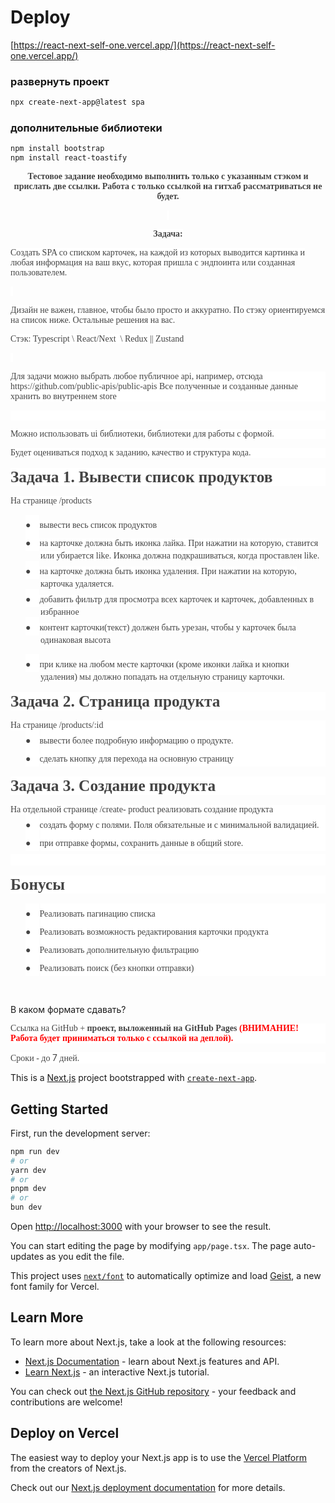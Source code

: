 <h1> Deploy </h1>

[https://react-next-self-one.vercel.app/](https://react-next-self-one.vercel.app/)

<h3>развернуть проект</h3>

```bash
npx create-next-app@latest spa
```

<h3>дополнительные библиотеки</h3>

```bash
npm install bootstrap
npm install react-toastify
```

<p class=MsoNormal align=center style='text-align:center'><b><span
style='font-family:Acrom;color:#444444;background:white'>Тестовое задание
необходимо выполнить только с указанным стэком и прислать две ссылки. Работа с
только ссылкой на гитхаб рассматриваться не будет.</span></b></p>

<p class=MsoNormal align=center style='text-align:center'><b><span
style='font-family:Acrom;color:#444444;background:white'>&nbsp;</span></b></p>

<p class=MsoNormal align=center style='text-align:center'><b><span
style='font-family:Acrom;color:#444444;background:white'>Задача:</span></b><span
style='font-family:Acrom;color:#444444;background:white'> </span></p>

<p class=MsoNormal style='margin-bottom:0cm;margin-bottom:.0001pt'><span
style='font-family:Acrom;color:#444444;background:white'>Создать SPA со списком
карточек, на каждой из которых выводится картинка и любая информация на ваш
вкус, которая пришла с эндпоинта или созданная пользователем. </span></p>

<p class=MsoNormal style='margin-bottom:0cm;margin-bottom:.0001pt'><span
style='font-family:Acrom;color:#444444;background:white'>&nbsp;</span></p>

<p class=MsoNormal style='margin-bottom:0cm;margin-bottom:.0001pt'><span
style='font-family:Acrom;color:#444444;background:white'>Дизайн не важен,
главное, чтобы было просто и аккуратно. По стэку ориентируемся на список ниже.
Остальные решения на вас. </span></p>

<p class=MsoNormal style='margin-bottom:0cm;margin-bottom:.0001pt'><span
style='font-family:Acrom;color:#444444;background:white'>Стэк: Typescript \
React/Next  \ Redux || Zustand</span></p>

<p class=MsoNormal style='margin-bottom:0cm;margin-bottom:.0001pt'><span
style='font-family:Acrom;color:#444444;background:white'>&nbsp;</span></p>

<p class=MsoNormal style='margin-bottom:0cm;margin-bottom:.0001pt;line-height:
normal;background:white;border:none'><span style='font-family:Acrom;color:#444444;
background:white'>Для задачи можно выбрать любое публичное api, например,
отсюда https://github.com/public-apis/public-apis Все полученные и созданные
данные хранить во внутреннем store</span></p>

<p class=MsoNormal style='margin-bottom:0cm;margin-bottom:.0001pt;line-height:
normal;background:white;border:none'><span style='font-family:Acrom;color:#444444;
background:white'>&nbsp;</span></p>

<p class=MsoNormal style='margin-bottom:0cm;margin-bottom:.0001pt;line-height:
normal;background:white;border:none'><span style='font-family:Acrom;color:#444444;
background:white'>Можно использовать ui библиотеки, библиотеки для работы с
формой.&nbsp;</span></p>

<p class=MsoNormal style='margin-bottom:0cm;margin-bottom:.0001pt;line-height:
normal;background:white;border:none'><span style='font-family:Acrom;color:#444444;
background:white'>Будет оцениваться подход к заданию, качество и структура
кода.</span></p>

<p class=MsoNormal style='margin-top:12.0pt;margin-right:0cm;margin-bottom:
12.0pt;margin-left:0cm;line-height:normal;background:white'><b><span
style='font-size:19.0pt;font-family:Acrom;color:#444444'>Задача 1. Вывести
список продуктов</span></b></p>

<p class=MsoNormal><span style='font-family:Acrom;color:#444444;background:
white'>На странице /products </span></p>

<p class=MsoNormal style='margin-top:0cm;margin-right:0cm;margin-bottom:0cm;
margin-left:36.0pt;margin-bottom:.0001pt;text-indent:-18.0pt;border:none'><span
style='font-family:"Noto Sans Symbols";color:#444444;background:white'>&#9679;<span
style='font:7.0pt "Times New Roman"'>&nbsp;&nbsp;&nbsp;&nbsp;&nbsp; </span></span><span
style='font-family:Acrom;color:#444444;background:white'>вывести весь список
продуктов</span></p>

<p class=MsoNormal style='margin-top:0cm;margin-right:0cm;margin-bottom:0cm;
margin-left:36.0pt;margin-bottom:.0001pt;text-indent:-18.0pt;border:none'><span
style='font-family:"Noto Sans Symbols";color:#444444;background:white'>&#9679;<span
style='font:7.0pt "Times New Roman"'>&nbsp;&nbsp;&nbsp;&nbsp;&nbsp; </span></span><span
style='font-family:Acrom;color:#444444;background:white'>на карточке должна
быть иконка лайка. При нажатии на которую, ставится или убирается like. Иконка
должна подкрашиваться, когда проставлен like. </span></p>

<p class=MsoNormal style='margin-top:0cm;margin-right:0cm;margin-bottom:0cm;
margin-left:36.0pt;margin-bottom:.0001pt;text-indent:-18.0pt;border:none'><span
style='font-family:"Noto Sans Symbols";color:#444444;background:white'>&#9679;<span
style='font:7.0pt "Times New Roman"'>&nbsp;&nbsp;&nbsp;&nbsp;&nbsp; </span></span><span
style='font-family:Acrom;color:#444444;background:white'>на карточке должна
быть иконка удаления. При нажатии на которую, карточка удаляется.</span></p>

<p class=MsoNormal style='margin-top:0cm;margin-right:0cm;margin-bottom:0cm;
margin-left:36.0pt;margin-bottom:.0001pt;text-indent:-18.0pt;border:none'><span
style='font-family:"Noto Sans Symbols";color:#444444;background:white'>&#9679;<span
style='font:7.0pt "Times New Roman"'>&nbsp;&nbsp;&nbsp;&nbsp;&nbsp; </span></span><span
style='font-family:Acrom;color:#444444;background:white'>добавить фильтр для
просмотра всех карточек и карточек, добавленных в избранное</span></p>

<p class=MsoNormal style='margin-top:0cm;margin-right:0cm;margin-bottom:0cm;
margin-left:36.0pt;margin-bottom:.0001pt;text-indent:-18.0pt;border:none'><span
style='font-family:"Noto Sans Symbols";color:#444444;background:white'>&#9679;<span
style='font:7.0pt "Times New Roman"'>&nbsp;&nbsp;&nbsp;&nbsp;&nbsp; </span></span><span
style='font-family:Acrom;color:#444444;background:white'>контент
карточки(текст) должен быть урезан, чтобы у карточек была одинаковая высота</span></p>

<p class=MsoNormal style='margin-left:36.0pt;text-indent:-18.0pt;border:none'><span
style='font-family:"Noto Sans Symbols";color:#444444;background:white'>&#9679;<span
style='font:7.0pt "Times New Roman"'>&nbsp;&nbsp;&nbsp;&nbsp;&nbsp; </span></span><span
style='font-family:Acrom;color:#444444;background:white'>при клике на любом
месте карточки (кроме иконки лайка и кнопки удаления) мы должно попадать на
отдельную страницу карточки.</span></p>

<p class=MsoNormal style='margin-top:12.0pt;margin-right:0cm;margin-bottom:
12.0pt;margin-left:0cm;line-height:normal;background:white'><b><span
style='font-size:19.0pt;font-family:Acrom;color:#444444'>Задача 2. Страница
продукта</span></b></p>

<p class=MsoNormal style='margin-bottom:0cm;margin-bottom:.0001pt;line-height:
normal;background:white;border:none'><span style='font-family:Acrom;color:#444444;
background:white'>На странице /products/:id </span></p>

<p class=MsoNormal style='margin-top:0cm;margin-right:0cm;margin-bottom:0cm;
margin-left:36.0pt;margin-bottom:.0001pt;text-indent:-18.0pt;line-height:normal;
background:white;border:none'><span style='font-family:"Noto Sans Symbols";
color:#444444;background:white'>&#9679;<span style='font:7.0pt "Times New Roman"'>&nbsp;&nbsp;&nbsp;&nbsp;&nbsp;
</span></span><span style='font-family:Acrom;color:#444444;background:white'>вывести
более подробную информацию о продукте. </span></p>

<p class=MsoNormal style='margin-top:0cm;margin-right:0cm;margin-bottom:0cm;
margin-left:36.0pt;margin-bottom:.0001pt;text-indent:-18.0pt;line-height:normal;
background:white;border:none'><span style='font-family:"Noto Sans Symbols";
color:#444444;background:white'>&#9679;<span style='font:7.0pt "Times New Roman"'>&nbsp;&nbsp;&nbsp;&nbsp;&nbsp;
</span></span><span style='font-family:Acrom;color:#444444;background:white'>сделать
кнопку для перехода на основную страницу</span></p>

<p class=MsoNormal style='margin-top:12.0pt;margin-right:0cm;margin-bottom:
12.0pt;margin-left:0cm;line-height:normal;background:white'><b><span
style='font-size:19.0pt;font-family:Acrom;color:#444444'>Задача 3. Создание
продукта</span></b></p>

<p class=MsoNormal style='margin-bottom:0cm;margin-bottom:.0001pt;line-height:
normal;background:white;border:none'><span style='font-family:Acrom;color:#444444;
background:white'>На отдельной странице /create- product реализовать создание
продукта</span></p>

<p class=MsoNormal style='margin-top:0cm;margin-right:0cm;margin-bottom:0cm;
margin-left:36.0pt;margin-bottom:.0001pt;text-indent:-18.0pt;line-height:normal;
background:white;border:none'><span style='font-family:"Noto Sans Symbols";
color:#444444;background:white'>&#9679;<span style='font:7.0pt "Times New Roman"'>&nbsp;&nbsp;&nbsp;&nbsp;&nbsp;
</span></span><span style='font-family:Acrom;color:#444444;background:white'>создать
форму с полями. Поля обязательные и с минимальной валидацией.</span></p>

<p class=MsoNormal style='margin-top:0cm;margin-right:0cm;margin-bottom:0cm;
margin-left:36.0pt;margin-bottom:.0001pt;text-indent:-18.0pt;line-height:normal;
background:white;border:none'><span style='font-family:"Noto Sans Symbols";
color:#444444;background:white'>&#9679;<span style='font:7.0pt "Times New Roman"'>&nbsp;&nbsp;&nbsp;&nbsp;&nbsp;
</span></span><span style='font-family:Acrom;color:#444444;background:white'>при
отправке формы, сохранить данные в общий store.</span></p>

<p class=MsoNormal style='margin-top:3.75pt;margin-right:0cm;margin-bottom:
0cm;margin-left:0cm;margin-bottom:.0001pt;line-height:normal;background:white'><span
style='font-size:12.0pt;font-family:Acrom;color:#444444'>&nbsp;</span></p>

<p class=MsoNormal style='margin-top:12.0pt;margin-right:0cm;margin-bottom:
12.0pt;margin-left:0cm;line-height:normal;background:white'><b><span
style='font-size:19.0pt;font-family:Acrom;color:#444444'>Бонусы</span></b></p>

<p class=MsoNormal style='margin-top:0cm;margin-right:0cm;margin-bottom:0cm;
margin-left:36.0pt;margin-bottom:.0001pt;text-indent:-18.0pt;line-height:normal;
background:white;border:none'><span style='font-family:"Noto Sans Symbols";
color:#444444;background:white'>&#9679;<span style='font:7.0pt "Times New Roman"'>&nbsp;&nbsp;&nbsp;&nbsp;&nbsp;
</span></span><span style='font-family:Acrom;color:#444444;background:white'>Реализовать
пагинацию списка</span></p>

<p class=MsoNormal style='margin-top:0cm;margin-right:0cm;margin-bottom:0cm;
margin-left:36.0pt;margin-bottom:.0001pt;text-indent:-18.0pt;line-height:normal;
background:white;border:none'><span style='font-family:"Noto Sans Symbols";
color:#444444;background:white'>&#9679;<span style='font:7.0pt "Times New Roman"'>&nbsp;&nbsp;&nbsp;&nbsp;&nbsp;
</span></span><span style='font-family:Acrom;color:#444444;background:white'>Реализовать
возможность редактирования карточки продукта</span></p>

<p class=MsoNormal style='margin-top:0cm;margin-right:0cm;margin-bottom:0cm;
margin-left:36.0pt;margin-bottom:.0001pt;text-indent:-18.0pt;line-height:normal;
background:white;border:none'><span style='font-family:"Noto Sans Symbols";
color:#444444;background:white'>&#9679;<span style='font:7.0pt "Times New Roman"'>&nbsp;&nbsp;&nbsp;&nbsp;&nbsp;
</span></span><span style='font-family:Acrom;color:#444444;background:white'>Реализовать
дополнительную фильтрацию</span></p>

<p class=MsoNormal style='margin-top:0cm;margin-right:0cm;margin-bottom:0cm;
margin-left:36.0pt;margin-bottom:.0001pt;text-indent:-18.0pt;line-height:normal;
background:white;border:none'><span style='font-family:"Noto Sans Symbols";
color:#444444;background:white'>&#9679;<span style='font:7.0pt "Times New Roman"'>&nbsp;&nbsp;&nbsp;&nbsp;&nbsp;
</span></span><span style='font-family:Acrom;color:#444444;background:white'>Реализовать
поиск (без кнопки отправки) </span></p>

<p class=MsoNormal>&nbsp;</p>

<p class=MsoNormal style='margin-bottom:0cm;margin-bottom:.0001pt'>В каком
формате сдавать?</p>

<p class=MsoNormal style='margin-bottom:0cm;margin-bottom:.0001pt;line-height:
normal;background:white;border:none'><span style='font-family:Acrom;color:#444444;
background:white'>Ссылка на GitHub + <b>проект, выложенный на GitHub Pages </b></span><b><span
style='font-family:Acrom;color:red;background:white'>(ВНИМАНИЕ! Работа будет
приниматься только с ссылкой на деплой).</span></b></p>

<p class=MsoNormal style='margin-bottom:0cm;margin-bottom:.0001pt;line-height:
normal;background:white;border:none'><span style='font-family:Acrom;color:#444444;
background:white'>Сроки - до </span><span style='color:#444444;background:white'>7</span><span
style='font-family:Acrom;color:#444444;background:white'> дней.</span></p>

This is a [Next.js](https://nextjs.org) project bootstrapped with [`create-next-app`](https://nextjs.org/docs/app/api-reference/cli/create-next-app).

## Getting Started

First, run the development server:

```bash
npm run dev
# or
yarn dev
# or
pnpm dev
# or
bun dev
```

Open [http://localhost:3000](http://localhost:3000) with your browser to see the result.

You can start editing the page by modifying `app/page.tsx`. The page auto-updates as you edit the file.

This project uses [`next/font`](https://nextjs.org/docs/app/building-your-application/optimizing/fonts) to automatically optimize and load [Geist](https://vercel.com/font), a new font family for Vercel.

## Learn More

To learn more about Next.js, take a look at the following resources:

- [Next.js Documentation](https://nextjs.org/docs) - learn about Next.js features and API.
- [Learn Next.js](https://nextjs.org/learn) - an interactive Next.js tutorial.

You can check out [the Next.js GitHub repository](https://github.com/vercel/next.js) - your feedback and contributions are welcome!

## Deploy on Vercel

The easiest way to deploy your Next.js app is to use the [Vercel Platform](https://vercel.com/new?utm_medium=default-template&filter=next.js&utm_source=create-next-app&utm_campaign=create-next-app-readme) from the creators of Next.js.

Check out our [Next.js deployment documentation](https://nextjs.org/docs/app/building-your-application/deploying) for more details.
